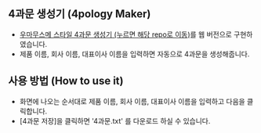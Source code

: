 ## 4과문 생성기 (4pology Maker)

- [우마무스메 스타일 4과문 생성기 (누르면 해당 repo로 이동)](https://github.com/strikef/apology-maker)를 웹 버전으로 구현하였습니다.
- 제품 이름, 회사 이름, 대표이사 이름을 입력하면 자동으로 4과문을 생성해줍니다. 
## 사용 방법 (How to use it)
- 화면에 나오는 순서대로 제품 이름, 회사 이름, 대표이사 이름을 입력하고 다음을 클릭합니다.
- [4과문 저장]을 클릭하면 '4과문.txt' 를 다운로드 하실 수 있습니다.
